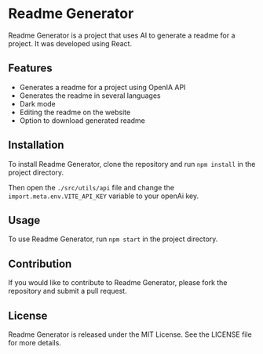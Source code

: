 # Readme Generator

Readme Generator is a project that uses AI to generate a readme for a project. It was developed using React.

## Features

- Generates a readme for a project using OpenIA API
- Generates the readme in several languages
- Dark mode
- Editing the readme on the website
- Option to download generated readme

## Installation

To install Readme Generator, clone the repository and run `npm install` in the project directory.

Then open the `./src/utils/api` file and change the `import.meta.env.VITE_API_KEY` variable to your openAi key.

## Usage

To use Readme Generator, run `npm start` in the project directory.

## Contribution

If you would like to contribute to Readme Generator, please fork the repository and submit a pull request.

## License

Readme Generator is released under the MIT License. See the LICENSE file for more details.